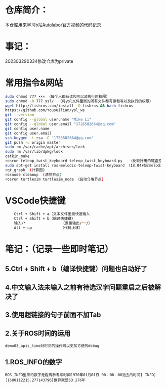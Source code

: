 # 仓库简介：

本仓库用来学习b站[Autolabor官方视频](https://space.bilibili.com/194110480)的代码记录

# 事记：

202303290334修改仓库为private

# 常用指令&网站

```bash
sudo chmod 777 ××× （每个人都有读和写以及执行的权限）
sudo chmod -R 777 ysl/  （将ysl文件里面的所有文件都有读和写以及执行的权限）
wget http://fishros.com/install -O fishros && bash fishros
https://github.com/Yousuilian/ysl_ws
git --version
git config --global user.name "Mike Li"
git config --global user.email "1726582664@qq.com"
git config user.name
git config user.email
ssh-keygen -t rsa -C "1726582664@qq.com"
git push -u origin master
sudo rm /var/cache/apt/archives/lock
sudo rm /var/lib/dpkg/lock
catkin_make
rosrun teleop_twist_keyboard teleop_twist_keyboard.py   （比较好用的键盘控制）
sudo apt-get install ros-melodic-teleop-twist-keyboard （18.04对应melodic)
rqt_graph  (计算图)
rosnode cleanup  (清除节点)
rosrun turtlesim turtlesim_node （启动乌龟节点)
```

# VSCode快捷键

```bash
    Ctrl + Shift + a（文本文件里面快速输入 
    Ctrl + Shift + b（编译快捷键）
    输入/*                （直接输出/**/）
    Alt + up             （代码上移）
```

# 笔记：（记录一些即时笔记）

## 5.Ctrl + Shift + b（编译快捷键）问题也自动好了

## 4.中文输入法未输入之前有待选汉字问题重启之后被解决了

## 3.使用超链接的句子前面不加Tab

## 2.关于ROS时间的运用

    demo03_apis_time对时间的操作可以更加方便的debug

## 1.ROS_INFO的数字

    ROS_INFO里面的数字是距离参考系时间1970年01月01日 00：00：00逝去的时间[ INFO] [1680112215.277143796]换算就是53.276年
